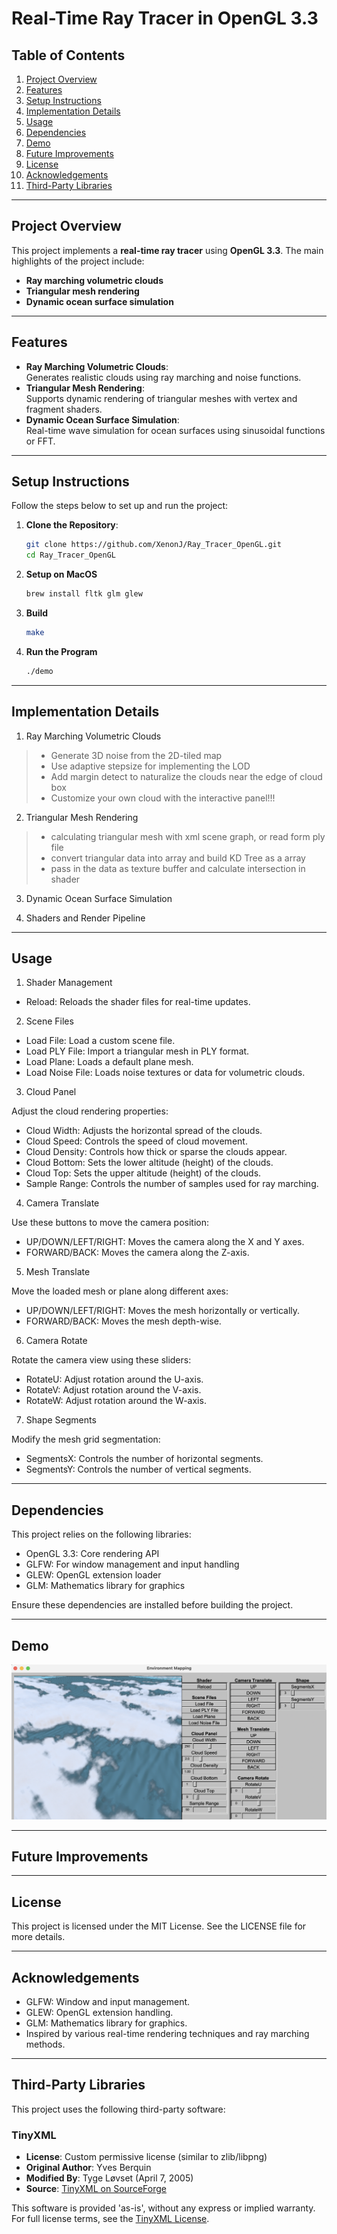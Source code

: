 # Real-Time Ray Tracer in OpenGL 3.3

## Table of Contents
1. [Project Overview](#project-overview)
2. [Features](#features)
3. [Setup Instructions](#setup-instructions)
4. [Implementation Details](#implementation-details)
5. [Usage](#usage)
6. [Dependencies](#dependencies)
7. [Demo](#demo)
8. [Future Improvements](#future-improvements)
9. [License](#license)
10. [Acknowledgements](#acknowledgements)
11. [Third-Party Libraries](#third-party-libraries)

---

## Project Overview
This project implements a **real-time ray tracer** using **OpenGL 3.3**. The main highlights of the project include:
- **Ray marching volumetric clouds**
- **Triangular mesh rendering**
- **Dynamic ocean surface simulation**

---

## Features
- **Ray Marching Volumetric Clouds**:  
  Generates realistic clouds using ray marching and noise functions.  
- **Triangular Mesh Rendering**:  
  Supports dynamic rendering of triangular meshes with vertex and fragment shaders.  
- **Dynamic Ocean Surface Simulation**:  
  Real-time wave simulation for ocean surfaces using sinusoidal functions or FFT.  

---

## Setup Instructions
Follow the steps below to set up and run the project:

1. **Clone the Repository**:
   ```bash
   git clone https://github.com/XenonJ/Ray_Tracer_OpenGL.git
   cd Ray_Tracer_OpenGL
   ```

2. **Setup on MacOS**
    ``` bash
    brew install fltk glm glew
    ```

3. **Build**
    ``` bash
    make
    ```

4. **Run the Program**
    ``` bash
    ./demo
    ```
---

## Implementation Details
1. Ray Marching Volumetric Clouds
> + Generate 3D noise from the 2D-tiled map
> + Use adaptive stepsize for implementing the LOD
> + Add margin detect to naturalize the clouds near the edge of cloud box
> + Customize your own cloud with the interactive panel!!!

2. Triangular Mesh Rendering
> + calculating triangular mesh with xml scene graph, or read form ply file
> + convert triangular data into array and build KD Tree as a array
> + pass in the data as texture buffer and calculate intersection in shader

3. Dynamic Ocean Surface Simulation

4. Shaders and Render Pipeline

---

## Usage

1. Shader Management
+ Reload: Reloads the shader files for real-time updates.
2. Scene Files
+ Load File: Load a custom scene file.
+ Load PLY File: Import a triangular mesh in PLY format.
+ Load Plane: Loads a default plane mesh.
+ Load Noise File: Loads noise textures or data for volumetric clouds.
3. Cloud Panel

Adjust the cloud rendering properties:
+ Cloud Width: Adjusts the horizontal spread of the clouds.
+ Cloud Speed: Controls the speed of cloud movement.
+ Cloud Density: Controls how thick or sparse the clouds appear.
+ Cloud Bottom: Sets the lower altitude (height) of the clouds.
+ Cloud Top: Sets the upper altitude (height) of the clouds.
+ Sample Range: Controls the number of samples used for ray marching.

4. Camera Translate

Use these buttons to move the camera position:
+ UP/DOWN/LEFT/RIGHT: Moves the camera along the X and Y axes.
+ FORWARD/BACK: Moves the camera along the Z-axis.

5. Mesh Translate

Move the loaded mesh or plane along different axes:
+ UP/DOWN/LEFT/RIGHT: Moves the mesh horizontally or vertically.
+ FORWARD/BACK: Moves the mesh depth-wise.

6. Camera Rotate

Rotate the camera view using these sliders:
+ RotateU: Adjust rotation around the U-axis.
+ RotateV: Adjust rotation around the V-axis.
+ RotateW: Adjust rotation around the W-axis.

7. Shape Segments

Modify the mesh grid segmentation:
+ SegmentsX: Controls the number of horizontal segments.
+ SegmentsY: Controls the number of vertical segments.
---

## Dependencies

This project relies on the following libraries:
+ OpenGL 3.3: Core rendering API
+ GLFW: For window management and input handling
+ GLEW: OpenGL extension loader
+ GLM: Mathematics library for graphics

Ensure these dependencies are installed before building the project.

---

## Demo

![Demo](./img/demo.png)

---

## Future Improvements

---

## License
This project is licensed under the MIT License. See the LICENSE file for more details.

---
## Acknowledgements
+ GLFW: Window and input management.
+ GLEW: OpenGL extension handling.
+ GLM: Mathematics library for graphics.
+ Inspired by various real-time rendering techniques and ray marching methods.

---

## Third-Party Libraries

This project uses the following third-party software:

### TinyXML
- **License**: Custom permissive license (similar to zlib/libpng)
- **Original Author**: Yves Berquin
- **Modified By**: Tyge Løvset (April 7, 2005)
- **Source**: [TinyXML on SourceForge](https://www.sourceforge.net/projects/tinyxml)

This software is provided 'as-is', without any express or implied warranty. For full license terms, see the [TinyXML License](LICENSE_TINYXML.txt).

